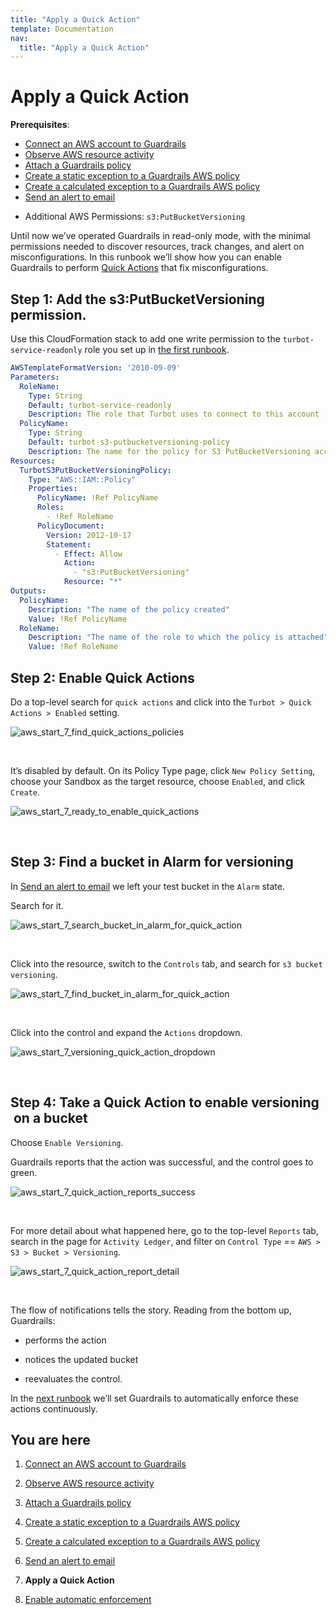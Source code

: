 ```yaml
---
title: "Apply a Quick Action"
template: Documentation
nav:
  title: "Apply a Quick Action"
---
```



# Apply a Quick Action

**Prerequisites**: 

- [Connect an AWS account to Guardrails](/guardrails/docs/runbooks/getting-started-aws/connect_an_account)
- [Observe AWS resource activity](/guardrails/docs/runbooks/getting-started-aws/observe_aws_activity)
- [Attach a Guardrails policy](/guardrails/docs/runbooks/getting-started-aws/attach_a_policy)
- [Create a static exception to a Guardrails AWS policy](/guardrails/docs/runbooks/getting-started-aws/create_static_exception)
- [Create a calculated exception to a Guardrails AWS policy](/guardrails/docs/runbooks/getting-started-aws/create_calculated_exception)
- [Send an alert to email](/guardrails/docs/runbooks/getting-started-aws/send_alert_to_email)


* Additional AWS Permissions: `s3:PutBucketVersioning`

Until now we’ve operated Guardrails in read-only mode, with the minimal permissions needed to discover resources, track changes, and alert on misconfigurations. In this runbook we’ll show how you can enable Guardrails to perform [Quick Actions](/guardrails/docs/guides/quick-actions) that fix misconfigurations.

## Step 1: Add the s3:PutBucketVersioning permission.

Use this CloudFormation stack to add one write permission to the `turbot-service-readonly` role you set up in [the first runbook]([/](https://turbot.com/guardrails/docs/guides/notifications/templates#example-slack-template)guardrails/docs/runbooks/getting-started-aws/connect_an_account). 

```yaml
AWSTemplateFormatVersion: '2010-09-09'
Parameters:
  RoleName:
    Type: String
    Default: turbot-service-readonly
    Description: The role that Turbot uses to connect to this account
  PolicyName:
    Type: String
    Default: turbot-s3-putbucketversioning-policy
    Description: The name for the policy for S3 PutBucketVersioning access.
Resources:
  TurbotS3PutBucketVersioningPolicy:
    Type: "AWS::IAM::Policy"
    Properties:
      PolicyName: !Ref PolicyName
      Roles:
        - !Ref RoleName
      PolicyDocument:
        Version: 2012-10-17
        Statement:
          - Effect: Allow
            Action:
              - "s3:PutBucketVersioning"
            Resource: "*"
Outputs:
  PolicyName:
    Description: "The name of the policy created"
    Value: !Ref PolicyName
  RoleName:
    Description: "The name of the role to which the policy is attached"
    Value: !Ref RoleName
```

## Step 2: Enable Quick Actions

Do a top-level search for `quick actions` and click into the `Turbot > Quick Actions > Enabled` setting.
<p><img alt="aws_start_7_find_quick_actions_policies" src="/images/docs/guardrails/runbooks/getting-started-aws/aws_start_7_find_quick_actions_policies.png"/></p><br/>

It’s disabled by default. On its Policy Type page, click `New Policy Setting`, choose your Sandbox as the target resource, choose `Enabled`, and click `Create`.  
<p><img alt="aws_start_7_ready_to_enable_quick_actions" src="/images/docs/guardrails/runbooks/getting-started-aws/aws_start_7_ready_to_enable_quick_actions.png"/></p><br/>

## Step 3: Find a bucket in Alarm for versioning

  
In [Send an alert to email]( /guardrails/docs/runbooks/getting-started-aws/send_alert_to_email) we left your test bucket in the `Alarm` state.  
  
Search for it.  
<p><img alt="aws_start_7_search_bucket_in_alarm_for_quick_action" src="/images/docs/guardrails/runbooks/getting-started-aws/aws_start_7_search_bucket_in_alarm_for_quick_action.png"/></p><br/>

Click into the resource, switch to the `Controls` tab, and search for `s3 bucket versioning`.
<p><img alt="aws_start_7_find_bucket_in_alarm_for_quick_action" src="/images/docs/guardrails/runbooks/getting-started-aws/aws_start_7_find_bucket_in_alarm_for_quick_action.png"/></p><br/>  
  


Click into the control and expand the `Actions` dropdown.  
<p><img alt="aws_start_7_versioning_quick_action_dropdown" src="/images/docs/guardrails/runbooks/getting-started-aws/aws_start_7_versioning_quick_action_dropdown.png"/></p><br/>

## Step 4: Take a Quick Action to enable versioning  on a bucket

Choose `Enable Versioning`.  


Guardrails reports that the action was successful, and the control goes to green.  
<p><img alt="aws_start_7_quick_action_reports_success" src="/images/docs/guardrails/runbooks/getting-started-aws/aws_start_7_quick_action_reports_success.png"/></p><br/>

For more detail about what happened here, go to the top-level `Reports` tab, search in the page for `Activity Ledger`, and filter on `Control Type` == `AWS > S3 > Bucket > Versioning`.  
<p><img alt="aws_start_7_quick_action_report_detail" src="/images/docs/guardrails/runbooks/getting-started-aws/aws_start_7_quick_action_report_detail.png"/></p><br/>

The flow of notifications tells the story. Reading from the bottom up, Guardrails:  
  
- performs the action  
  
- notices the updated bucket  
  
- reevaluates the control.

In the [next runbook](/guardrails/docs/runbooks/getting-started-aws/enable_enforcement) we’ll set Guardrails to automatically enforce these actions continuously.  
  


  
  
  



## You are here

1. [Connect an AWS account to Guardrails](/guardrails/docs/runbooks/getting-started-aws/connect_an_account)

2. [Observe AWS resource activity](/guardrails/docs/runbooks/getting-started-aws/observe_aws_activity)

3. [Attach a Guardrails policy](/guardrails/docs/runbooks/getting-started-aws/attach_a_policy)

4. [Create a static exception to a Guardrails AWS policy](/guardrails/docs/runbooks/getting-started-aws/create_static_exception)

5. [Create a calculated exception to a Guardrails AWS policy](/guardrails/docs/runbooks/getting-started-aws/create_calculated_exception)

6. [Send an alert to email](/guardrails/docs/runbooks/getting-started-aws/send_alert_to_email)

7. **Apply a Quick Action**

8. [Enable automatic enforcement](/guardrails/docs/runbooks/getting-started-aws/enable_enforcement)
